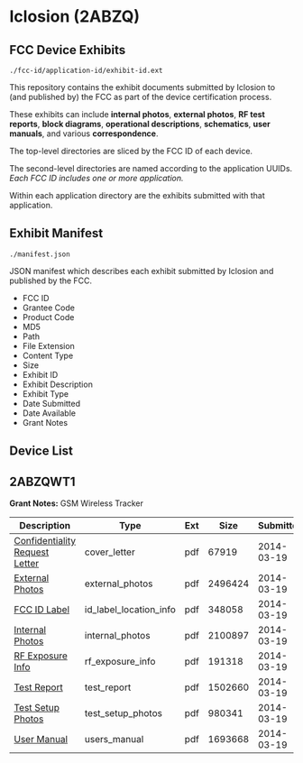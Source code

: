 # Iclosion (2ABZQ)
## FCC Device Exhibits

```
./fcc-id/application-id/exhibit-id.ext
```

This repository contains the exhibit documents submitted by Iclosion to (and published by) the FCC as part of the device certification process.

These exhibits can include **internal photos**, **external photos**, **RF test reports**, **block diagrams**, **operational descriptions**, **schematics**, **user manuals**, and various **correspondence**.

The top-level directories are sliced by the FCC ID of each device.

The second-level directories are named according to the application UUIDs. *Each FCC ID includes one or more application.*

Within each application directory are the exhibits submitted with that application. 

## Exhibit Manifest

```
./manifest.json
```

JSON manifest which describes each exhibit submitted by Iclosion and published by the FCC.

- FCC ID
- Grantee Code
- Product Code
- MD5
- Path
- File Extension
- Content Type
- Size
- Exhibit ID
- Exhibit Description
- Exhibit Type
- Date Submitted
- Date Available
- Grant Notes

## Device List
## 2ABZQWT1
**Grant Notes:** GSM Wireless Tracker

| Description | Type | Ext | Size | Submitted | Available |
| ----------- | ---- | --- | ---- | --------- | --------- |
| [Confidentiality Request Letter](2ABZQWT1/f12b69ba47fd4611f898430b5054980d/2219649.pdf) | cover_letter | pdf | 67919 | 2014-03-19 | 2014-03-19 |
| [External Photos](2ABZQWT1/f12b69ba47fd4611f898430b5054980d/2219650.pdf) | external_photos | pdf | 2496424 | 2014-03-19 | 2014-03-19 |
| [FCC ID Label](2ABZQWT1/f12b69ba47fd4611f898430b5054980d/2219652.pdf) | id_label_location_info | pdf | 348058 | 2014-03-19 | 2014-03-19 |
| [Internal Photos](2ABZQWT1/f12b69ba47fd4611f898430b5054980d/2219651.pdf) | internal_photos | pdf | 2100897 | 2014-03-19 | 2014-03-19 |
| [RF Exposure Info](2ABZQWT1/f12b69ba47fd4611f898430b5054980d/2219655.pdf) | rf_exposure_info | pdf | 191318 | 2014-03-19 | 2014-03-19 |
| [Test Report](2ABZQWT1/f12b69ba47fd4611f898430b5054980d/2219654.pdf) | test_report | pdf | 1502660 | 2014-03-19 | 2014-03-19 |
| [Test Setup Photos](2ABZQWT1/f12b69ba47fd4611f898430b5054980d/2219653.pdf) | test_setup_photos | pdf | 980341 | 2014-03-19 | 2014-03-19 |
| [User Manual](2ABZQWT1/f12b69ba47fd4611f898430b5054980d/2219656.pdf) | users_manual | pdf | 1693668 | 2014-03-19 | 2014-03-19 |

